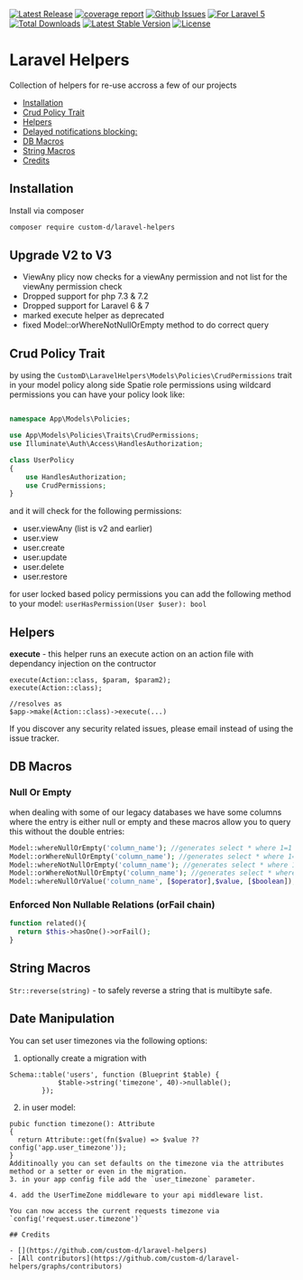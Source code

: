 [![Latest Release](https://git.customd.com/composer/Laravel-Helpers/-/badges/release.svg)](https://git.customd.com/composer/Laravel-Helpers/-/releases)
[![coverage report](https://git.customd.com/composer/Laravel-Helpers/badges/master/coverage.svg)](https://git.customd.com/composer/Laravel-Helpers/-/commits/master)
[![Github Issues](https://img.shields.io/github/issues/customd/laravel-helpers)](https://github.com/customd/Laravel-Helpers/issue)
[![For Laravel 5](https://img.shields.io/badge/Laravel-8%20/%209-red.svg)](https://github.com/phpsa/laravel-api-controller/issues)
<a href="https://packagist.org/packages/custom-d/laravel-helpers"><img src="https://img.shields.io/packagist/dt/custom-d/laravel-helpers" alt="Total Downloads"></a>
<a href="https://packagist.org/packages/custom-d/laravel-helpers"><img src="https://img.shields.io/packagist/v/custom-d/laravel-helpers" alt="Latest Stable Version"></a>
<a href="https://packagist.org/packages/custom-d/laravel-helpers"><img src="https://img.shields.io/packagist/l/custom-d/laravel-helpers" alt="License"></a>

# Laravel Helpers <!-- no toc -->

Collection of helpers for re-use accross a few of our projects

  - [Installation](#installation)
  - [Crud Policy Trait](#crud-policy-trait)
  - [Helpers](#helpers)
  - [Delayed notifications blocking:](#delayed-notifications-blocking)
  - [DB Macros](#db-macros)
  - [String Macros](#string-macros)
  - [Credits](#credits)

## Installation

Install via composer

```bash
composer require custom-d/laravel-helpers
```

## Upgrade V2 to V3

 - ViewAny plicy now checks for a viewAny permission and not list for the viewAny permission check
 - Dropped support for php 7.3 & 7.2
 - Dropped support for Laravel 6 & 7
 - marked execute helper as deprecated
 - fixed Model::orWhereNotNullOrEmpty method to do correct query
## Crud Policy Trait

by using the `CustomD\LaravelHelpers\Models\Policies\CrudPermissions` trait in your model policy along side Spatie role permissions using wildcard permissions
you can have your policy look like:

```php

namespace App\Models\Policies;

use App\Models\Policies\Traits\CrudPermissions;
use Illuminate\Auth\Access\HandlesAuthorization;

class UserPolicy
{
    use HandlesAuthorization;
    use CrudPermissions;
}
```

and it will check for the following permissions:

- user.viewAny (list is v2 and earlier)
- user.view
- user.create
- user.update
- user.delete
- user.restore

for user locked based policy permissions you can add the following method to your model:
`userHasPermission(User $user): bool`

## Helpers

**execute** - this helper runs an execute action on an action file with dependancy injection on the contructor

```
execute(Action::class, $param, $param2);
execute(Action::class);

//resolves as
$app->make(Action::class)->execute(...)
```

If you discover any security related issues, please email
instead of using the issue tracker.


## DB Macros

### Null Or Empty
when dealing with some of our legacy databases we have some columns where the entry is either null or empty and these macros allow you to query this without the double entries:

```php
Model::whereNullOrEmpty('column_name'); //generates select * where 1=1 and (column_name is null or column_name = '')
Model::orWhereNullOrEmpty('column_name'); //generates select * where 1=1 or (column_name is null or column_name = '')
Model::whereNotNullOrEmpty('column_name'); //generates select * where 1=1 and (column_name is not null and column_name != '')
Model::orWhereNotNullOrEmpty('column_name'); //generates select * where 1=1 or (column_name is not null and column_name != '')
Model::whereNullOrValue('column_name', [$operator],$value, [$boolean]); to check if column null or specific value (follows laravel where specification where operator is optional)
```

### Enforced Non Nullable Relations (orFail chain)
```php
function related(){
  return $this->hasOne()->orFail();
}
```
## String Macros
`Str::reverse(string)` - to safely reverse a string that is multibyte safe.

## Date Manipulation

You can set user timezones via the following options:
1. optionally create a migration with
```
Schema::table('users', function (Blueprint $table) {
            $table->string('timezone', 40)->nullable();
        });
```
2. in user model:
```
pubic function timezone(): Attribute
{
  return Attribute::get(fn($value) => $value ?? config('app.user_timezone'));
}
Additinoally you can set defaults on the timezone via the attributes method or a setter or even in the migration.
3. in your app config file add the `user_timezone` parameter.

4. add the UserTimeZone middleware to your api middleware list.

You can now access the current requests timezone via `config('request.user.timezone')`

## Credits

- [](https://github.com/custom-d/laravel-helpers)
- [All contributors](https://github.com/custom-d/laravel-helpers/graphs/contributors)

